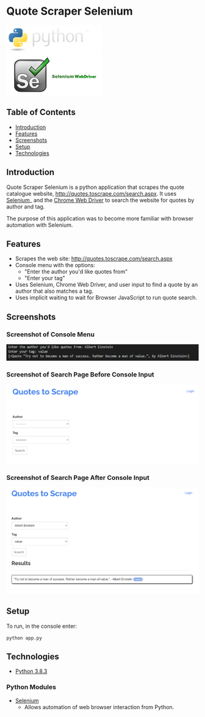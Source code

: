 # Quote Scraper Selenium

<img src="./images/logos/python.PNG" style="max-width: 50%">
<img src="./images/logos/selenium_web_driver.jfif" style="max-width: 50%">

## Table of Contents
- [Introduction](#introduction)
- [Features](#features)
- [Screenshots](#screenshots)
- [Setup](#setup)
- [Technologies](#technologies)

## Introduction
Quote Scraper Selenium is a python application that scrapes the quote catalogue website, http://quotes.toscrape.com/search.aspx. It uses [Selenium](https://selenium-python.readthedocs.io)_ and the [Chrome Web Driver](https://chromedriver.chromium.org/downloads) to search the website for quotes by author and tag.

The purpose of this application was to become more familiar with browser automation with Selenium.

## Features
- Scrapes the web site: http://quotes.toscrape.com/search.aspx
- Console menu with the options:
    - "Enter the author you'd like quotes from"
    - "Enter your tag"
- Uses Selenium, Chrome Web Driver, and user input to find a quote by an author that also matches a tag.
- Uses implicit waiting to wait for Browser JavaScript to run quote search.

## Screenshots
### Screenshot of Console Menu
<img src="./images/screenshots/console_menu.PNG" alt="A screenshot of the console menu of the application being used.">

### Screenshot of Search Page Before Console Input
<img src="./images/screenshots/webpage_before.PNG" alt="A screenshot of the search page before entering input into the console menu.">

### Screenshot of Search Page After Console Input
<img src="./images/screenshots/webpage_after.PNG" alt="A screenshot of the search page before entering input into the console menu.">

## Setup
To run, in the console enter:
```
python app.py
```

## Technologies
- [Python 3.8.3](https://www.python.org/downloads/release/python-383/)
### Python Modules
- [Selenium](https://pypi.org/project/selenium/)
    - Allows automation of web browser interaction from Python.
